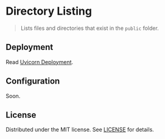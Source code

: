 # Directory Listing

> Lists files and directories that exist in the `public` folder.

## Deployment

Read [Uvicorn Deployment](https://www.uvicorn.org/deployment/).

## Configuration

Soon.

## License

Distributed under the MIT license. See [LICENSE](LICENSE) for details.
